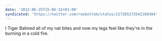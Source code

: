 ```yaml
---
date: '2012-06-25T15:06:32+01:00'
syndicated: 'https://twitter.com/roobottom/status/217265273542160384'
---
```

I Tiger Balmed all of my nat bites and now my legs feel like they're in the burning in a cold fire.

